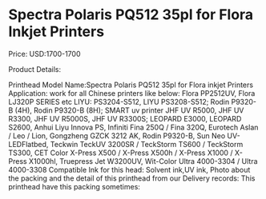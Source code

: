 # Spectra Polaris PQ512 35pl for Flora Inkjet Printers

Price: USD:1700-1700

Product Details:

Printhead Model Name:Spectra Polaris PQ512 35pl for
Flora inkjet Printers
Application: work for all Chinese printers like below:
Flora PP2512UV, Flora LJ320P SERIES etc
LIYU: PS3204-S512, LIYU PS3208-S512;
Rodin P9320-B (4H), Rodin P9320-B (8H);
SMART uv printer
JHF UV R5000, JHF UV R3300, JHF UV R5000S, JHF UV R3300S;
LEOPARD E3000, LEOPARD S2600,
Anhui Liyu Innova PS,
Infiniti Fina 250Q / Fina 320Q,
Eurotech Aslan / Leo / Lion,
Gongzheng GZCK 3212 AK,
Rodin P9320-B,
Sun Neo UV-LEDFlatbed,
Teckwin TeckUV 3200SR / TeckStorm TS600 / TeckStorm TS300, CET Color X-Press X500 / X-Press X500h / X-Press X1000 / X-Press X1000hl,
Truepress Jet W3200UV,
Wit-Color Ultra 4000-3304 / Ultra 4000-3308
Compatible Ink for this head: Solvent ink,UV ink,
Photo about the packing and the detail of this printhead from our Delivery records:
This printhead have this packing sometimes: